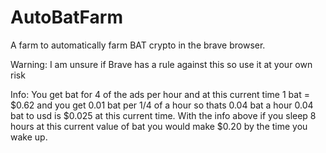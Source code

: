 # AutoBatFarm
A farm to automatically farm BAT crypto in the brave browser.

Warning:
I am unsure if Brave has a rule against this so use it at your own risk

Info:
You get bat for 4 of the ads per hour and at this current time 1 bat = $0.62 and you get 0.01 bat per 1/4 of a hour so thats 0.04 bat a hour 0.04 bat to usd is $0.025 at this current time.
With the info above if you sleep 8 hours at this current value of bat you would make $0.20 by the time you wake up.
